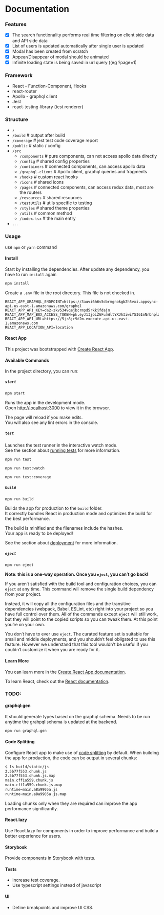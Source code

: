 # Documentation

### Features

- [x] The search functionality performs real time filtering on client side data and API side data
- [x] List of users is updated automatically after single user is updated
- [x] Modal has been created from scratch
- [x] Appear/Disappear of modal should be animated
- [x] Infinite loading state is being saved in url query ((eg ?page=1)

### Framework

- React - Function-Component, Hooks
- react-router
- Apollo - graphql client
- Jest
- react-testing-library (test renderer)

### Structure

- `/`
- `/build` # output after build
- `/coverage` # jest test code coverage report
- `/public` # static / config
- `/src`
  - `/components` # pure components, can not access apollo data directly
  - `/config` # shared config properties
  - `/containers` # connected components, can access apollo data
  - `/graphql-client` # Apollo client, graphql queries and fragments
  - `/hooks` # custom react hooks
  - `/icons` # shared icons
  - `/pages` # connected components, can access redux data, most are the routers
  - `/resources` # shared resources
  - `/testUtils` # utils specific to testing
  - `/styles` # shared theme properties
  - `/utils` # common method
  - `/index.tsx` # the main entry
- `...`

### Usage

use `npm` or `yarn` command

#### Install

Start by installing the dependencies.
After update any dependency, you have to run `install` again

```js
npm install
```

Create a `.env` file in the root directory.
This file is not checked in.

```
REACT_APP_GRAPHQL_ENDPOINT=https://3auvi6h6v5dbrmgnokgb2h5vxi.appsync-api.us-east-1.amazonaws.com/graphql
REACT_APP_API_KEY=da2-zkv534vqejbcrmpd5rkkjfdajm
REACT_APP_MAP_BOX_ACCESS_TOKEN=pk.eyJ1IjoiZGFuaWltYXJhIiwiYSI6ImNrbnplajM0MzA0OHUyb2xiMWoxcDhhNWkifQ.3J9Ii2iQ6SYSw2vgsItxng
REACT_APP_API_URL=https://5jr8jr9d2m.execute-api.us-east-1.amazonaws.com
REACT_APP_LOCATION_API=location
```

#### React App

This project was bootstrapped with [Create React App](https://github.com/facebook/create-react-app).

#### Available Commands

In the project directory, you can run:

##### `start`

```js
npm start
```

Runs the app in the development mode.\
Open [http://localhost:3000](http://localhost:3000) to view it in the browser.

The page will reload if you make edits.\
You will also see any lint errors in the console.

##### `test`

Launches the test runner in the interactive watch mode.\
See the section about [running tests](https://facebook.github.io/create-react-app/docs/running-tests) for more information.

```js
npm run test
```

```js
npm run test:watch
```

```js
npm run test:coverage
```

##### `build`

```js
npm run build
```

Builds the app for production to the `build` folder.\
It correctly bundles React in production mode and optimizes the build for the best performance.

The build is minified and the filenames include the hashes.\
Your app is ready to be deployed!

See the section about [deployment](https://facebook.github.io/create-react-app/docs/deployment) for more information.

##### `eject`

```js
npm run eject
```

**Note: this is a one-way operation. Once you `eject`, you can’t go back!**

If you aren’t satisfied with the build tool and configuration choices, you can `eject` at any time. This command will remove the single build dependency from your project.

Instead, it will copy all the configuration files and the transitive dependencies (webpack, Babel, ESLint, etc) right into your project so you have full control over them. All of the commands except `eject` will still work, but they will point to the copied scripts so you can tweak them. At this point you’re on your own.

You don’t have to ever use `eject`. The curated feature set is suitable for small and middle deployments, and you shouldn’t feel obligated to use this feature. However we understand that this tool wouldn’t be useful if you couldn’t customize it when you are ready for it.

#### Learn More

You can learn more in the [Create React App documentation](https://facebook.github.io/create-react-app/docs/getting-started).

To learn React, check out the [React documentation](https://reactjs.org/).

### TODO:

#### graphql:gen

It should generate types based on the graphql schema. Needs to be run anytime the grahpql schema is updated at the backend.

```js
npm run graphql:gen
```

#### Code Splitting

Configure React app to make use of [code splitting](https://webpack.js.org/guides/code-splitting) by default. When building the app for production, the code can be output in several chunks:

```sh
$ ls build/static/js
2.5b77f553.chunk.js
2.5b77f553.chunk.js.map
main.cff1a559.chunk.js
main.cff1a559.chunk.js.map
runtime~main.a8a9905a.js
runtime~main.a8a9905a.js.map
```

Loading chunks only when they are required can improve the app performance significantly.

#### React.lazy

Use React.lazy for components in order to improve performance and build a better experience for users.

#### Storybook

Provide components in Storybook with tests.

#### Tests

- Increase test coverage.
- Use typescript settings instead of javascript

#### UI

- Define breakpoints and improve UI CSS.
